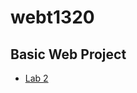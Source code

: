 # webt1320
<h2> Basic Web Project</h2>

<ul>
<li><a href="lab2/index.html" target="_blank">Lab 2</a></li>
</ul>